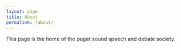 ```yaml
---
layout: page
title: About
permalink: /about/
---
```


This page is the home of the puget sound speech and debate society.
